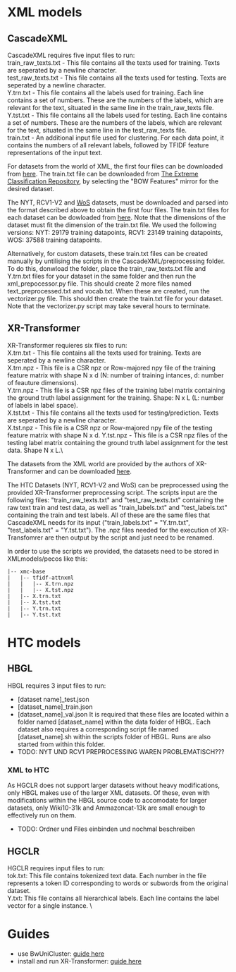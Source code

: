 # XML models
## CascadeXML
CascadeXML requires five input files to run: \
train_raw_texts.txt - This file contains all the texts used for training. Texts are seperated by a newline character.\
test_raw_texts.txt - This file contains all the texts used for testing. Texts are seperated by a newline character.\
Y.trn.txt - This file contains all the labels used for training. Each line contains a set of numbers. These are the numbers of the labels, which are relevant for the text, situated in the same line in the train_raw_texts file.\
Y.tst.txt - This file contains all the labels used for testing. Each line contains a set of numbers. These are the numbers of the labels, which are relevant for the text, situated in the same line in the test_raw_texts file.\
train.txt - An additional input file used for clustering. For each data point, it contains the numbers of all relevant labels, followed by TFIDF feature representations of the input text.

For datasets from the world of XML, the first four files can be downloaded from [here](https://github.com/yourh/AttentionXML). The train.txt file can be downloaded from [The Extreme Classification Repository](http://manikvarma.org/downloads/XC/XMLRepository.html), by selecting the "BOW Features" mirror for the desired dataset. 

The NYT, RCV1-V2 and [WoS](https://data.mendeley.com/datasets/9rw3vkcfy4/6) datasets, must be downloaded and parsed into the format described above to obtain the first four files. The train.txt files for each dataset can be dowloaded from [here](https://drive.google.com/drive/folders/1dHqrKTVkjPvZ0ozlOu9UUOJykW64tVXW?usp=sharing). Note that the dimensions of the dataset must fit the dimension of the train.txt file. We used the following versions: NYT: 29179 training datapoints, RCV1: 23149 training datapoints, WOS: 37588 training datapoints.

Alternatively, for custom datasets, these train.txt files can be created manually by untilising the scripts in the CascadeXML/preprocessing folder. To do this, donwload the folder, place the train_raw_texts.txt file and Y.trn.txt files for your dataset in the same folder and then run the xml_prepocessor.py file. This should create 2 more files named text_preprocessed.txt and vocab.txt. When these are created, run the vectorizer.py file. This should then create the train.txt file for your dataset. Note that the vectorizer.py script may take several hours to terminate. 
## XR-Transformer
XR-Transformer requieres six files to run: \
X.trn.txt - This file contains all the texts used for training. Texts are seperated by a newline character.\
X.trn.npz - This file is a CSR npz or Row-majored npy file of the training feature matrix with shape N x d (N: number of training intances, d: number of feauture dimensions).\
Y.trn.npz - This file is a CSR npz files of the training label matrix containing the ground truth label assignment for the training. Shape: N x L (L: number of labels in label space).\
X.tst.txt - This file contains all the texts used for testing/prediction. Texts are seperated by a newline character.\
X.tst.npz - This file is a CSR npz or Row-majored npy file of the testing feature matrix with shape N x d.
Y.tst.npz - This file is a CSR npz files of the testing label matrix containing the ground truth label assignment for the test data. Shape N x L.\

The datasets from the XML world are provided by the authors of XR-Transformer and can be downloaded [here](https://ia902308.us.archive.org/21/items/pecos-dataset/xmc-base/).

The HTC Datasets (NYT, RCV1-V2 and WoS) can be preprocessed using the provided XR-Transformer preprocessing script. The scripts input are the following files: "train_raw_texts.txt" and "test_raw_texts.txt" containing the raw text train and test data, as well as "train_labels.txt" and "test_labels.txt" containing the train and test labels. All of these are the same files that CascadeXML needs for its input ("train_labels.txt" = "Y.trn.txt", "test_labels.txt" = "Y.tst.txt"). The .npz files needed for the execution of XR-Transfomrer are then output by the script and just need to be renamed. 

In order to use the scripts we provided, the datasets need to be stored in XMLmodels/pecos like this:
```
|-- xmc-base
|   |-- tfidf-attnxml
|   |   |-- X.trn.npz
|   |   |-- X.tst.npz
|   |-- X.trn.txt
|   |-- X.tst.txt
|   |-- Y.trn.txt
|   |-- Y.tst.txt
````

# HTC models
## HBGL 
HBGL requires 3 input files to run:
- [dataset name]_test.json
- [dataset_name]_train.json
- [dataset_name]_val.json
It is required that these files are located within a folder named [dataset_name] within the data folder of HBGL.
Each dataset also requires a corresponding script file named [dataset_name].sh within the scripts folder of HBGL. Runs are also started from within this folder.
- TODO: NYT UND RCV1 PREPROCESSING WAREN PROBLEMATISCH???

### XML to HTC
As HGCLR does not support larger datasets without heavy modifications, only HBGL makes use of the larger XML datasets.
Of these, even with modifications within the HBGL source code to accomodate for larger datasets, only Wiki10-31k and Ammazoncat-13k are small enough to effectively run on them.
- TODO: Ordner und Files einbinden und nochmal beschreiben

## HGCLR
HGCLR requires  input files to run:\
tok.txt: This file contains tokenized text data. Each number in the file represents a token ID corresponding to words or subwords from the original dataset.\
Y.txt: This file contains all hierarchical labels. Each line contains the label vector for a single instance. \




# Guides
- use BwUniCluster: [guide here](bw_uni_cluster.md)
- install and run XR-Transformer: [guide here](xr_transformer_guide.md)
